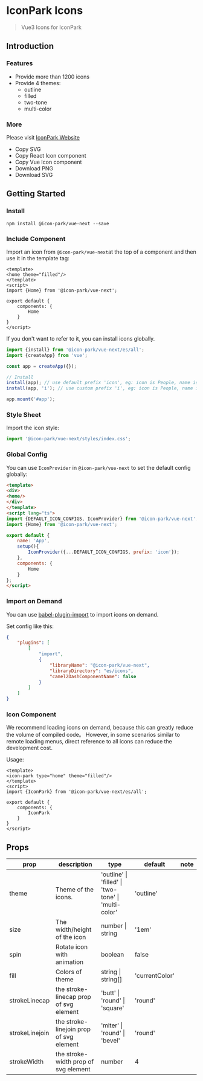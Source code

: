 # IconPark Icons
> Vue3 Icons for IconPark

## Introduction

### Features
* Provide more than 1200 icons
* Provide 4 themes:
    * outline
    * filled
    * two-tone
    * multi-color

### More
Please visit [IconPark Website](http://iconpark.bytedance.com)
* Copy SVG
* Copy React Icon component
* Copy Vue Icon component
* Download PNG
* Download SVG

## Getting Started
### Install

```
npm install @icon-park/vue-next --save
```

### Include Component
Import an icon from `@icon-park/vue-next`at the top of a component and then use it in the template tag:

``` vue
<template>
<home theme="filled"/>
</template>
<script>
import {Home} from '@icon-park/vue-next';

export default {
    components: {
        Home
    }
}
</script>
```
If you don't want to refer to it, you can install icons globally.

```typescript
import {install} from '@icon-park/vue-next/es/all';
import {createApp} from 'vue';

const app = createApp({});

// Install
install(app); // use default prefix 'icon', eg: icon is People, name is icon-people.
install(app, 'i'); // use custom prefix 'i', eg: icon is People, name is i-people.

app.mount('#app');
```
### Style Sheet

Import the icon style:

```typescript
import '@icon-park/vue-next/styles/index.css';
```

### Global Config
You can use `IconProvider` in `@icon-park/vue-next` to set the default config globally:

```html
<template>
<div>
<home/>
</div>
</template>
<script lang="ts">
import {DEFAULT_ICON_CONFIGS, IconProvider} from '@icon-park/vue-next';
import {Home} from '@icon-park/vue-next';

export default {
    name: 'App',
    setup(){
        IconProvider({...DEFAULT_ICON_CONFIGS, prefix: 'icon'});
    },
    components: {
        Home
    }
};
</script>

```

### Import on Demand

You can use [babel-plugin-import](https://github.com/ant-design/babel-plugin-import) to import icons on demand.

Set config like this:
```json
{
    "plugins": [
        [
            "import",
            {
                "libraryName": "@icon-park/vue-next",
                "libraryDirectory": "es/icons",
                "camel2DashComponentName": false 
            }
        ]
    ]
}
```

### Icon Component
We recommend loading icons on demand, because this can greatly reduce the volume of compiled code。
However, in some scenarios similar to remote loading menus, direct reference to all icons can reduce the development cost.

Usage:


``` vue
<template>
<icon-park type="home" theme="filled"/>
</template>
<script>
import {IconPark} from '@icon-park/vue-next/es/all';

export default {
    components: {
        IconPark
    }
}
</script>
```


## Props
|    prop	 | description  | type  | default | note |
| ---------- | --- | --- | --- | --- |
| theme |  Theme of the icons.  | 'outline' &#124; 'filled' &#124; 'two-tone' &#124; 'multi-color' | 'outline'  |
| size |  The width/height of the icon | number &#124; string |  '1em' |
| spin |  Rotate icon with animation | boolean | false |
| fill |  Colors of theme | string  &#124; string[] |  'currentColor' |
| strokeLinecap |  the stroke-linecap prop of svg element | 'butt' &#124; 'round' &#124; 'square' |  'round' |
| strokeLinejoin |  the stroke-linejoin prop of svg element | 'miter' &#124; 'round' &#124; 'bevel' |  'round' |
| strokeWidth |  the stroke-width prop of svg element | number |  4 |

